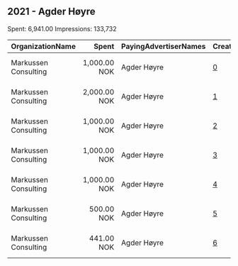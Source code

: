 ## 2021 - Agder Høyre 
Spent: 6,941.00
Impressions: 133,732

|OrganizationName|Spent|PayingAdvertiserNames|CreativeUrls|Impressions|Genders|AgeBrackets|CountryCodes|BillingAddresses|CandidateBallotInformation|
|:---|---:|:---|:---|---:|:---|:---|:---|:---|:---|
|Markussen Consulting|1,000.00 NOK|Agder Høyre|[0](https://www.snap.com/political-ads/asset/c398171f5a79dc308479aeeb7664cd16626b93273ea8cd9db1eb0e74a6325983?mediaType=mp4)|48,678||35-|norway|"Kongens gate 29,Kristiansand ,4610,NO"|Amalie Kollstrand|
|Markussen Consulting|2,000.00 NOK|Agder Høyre|[1](https://www.snap.com/political-ads/asset/dcca397d90921bd7f0d293ec6d98f4138a563020bfdf8dc0cae20c1ca4059de8?mediaType=mp4)|33,560||17+|norway|"Kongens gate 29,Kristiansand ,4610,NO"|Aase Marthe Horrigmo|
|Markussen Consulting|1,000.00 NOK|Agder Høyre|[2](https://www.snap.com/political-ads/asset/7f25e74c4a27f3a3649c66133fe0a329d2960c749842a9e22c888ae7708c9571?mediaType=mp4)|20,382||17+|norway|"Kongens gate 29,Kristiansand ,4610,NO"|Svein Harberg|
|Markussen Consulting|1,000.00 NOK|Agder Høyre|[3](https://www.snap.com/political-ads/asset/6482376db5ca2a35d97691caadf162c40fecce9ef3d2e30aa7cec835e6ee2fe9?mediaType=mp4)|11,152|FEMALE|19+|norway|"Kongens gate 29,Kristiansand ,4610,NO"|Aase Marthe Horrigmo|
|Markussen Consulting|1,000.00 NOK|Agder Høyre|[4](https://www.snap.com/political-ads/asset/e50cfc7c4a04241cb31fda552fb45f4a23557f04f0f74db23cf5746930d22ee1?mediaType=mp4)|8,921||30+|norway|"Kongens gate 29,Kristiansand ,4610,NO"|Ingunn Foss|
|Markussen Consulting|500.00 NOK|Agder Høyre|[5](https://www.snap.com/political-ads/asset/9798994ba8494a5bc6540ba8f3744d844217bd0d727b29596b38189dfa537b94?mediaType=mp4)|6,411||30+|norway|"Kongens gate 29,Kristiansand ,4610,NO"|Nicolai Osteby fra Kristiansand|
|Markussen Consulting|441.00 NOK|Agder Høyre|[6](https://www.snap.com/political-ads/asset/e9511bd7a0e32df815841c1b55b8797eafac6429a22fa756e0ce29b5204ff3f2?mediaType=mp4)|4,628||17-35|norway|"Kongens gate 29,Kristiansand ,4610,NO"|Amalie Gunnufsen|
